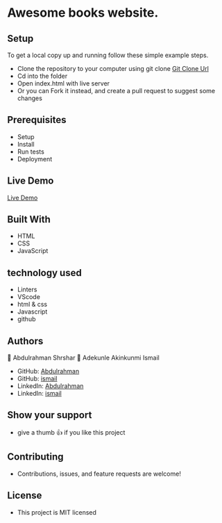 # Awesome books website.

## Setup

To get a local copy up and running follow these simple example steps.

- Clone the repository to your computer using git clone [Git Clone Url](git@github.com:ismailakinkunmi/Awesome-books.git)
- Cd into the folder
- Open index.html with live server
- Or you can Fork it instead, and create a pull request to suggest some changes

## Prerequisites

- Setup
- Install
- Run tests
- Deployment

## Live Demo

[Live Demo](https://ismailakinkunmi.github.io/Awesome-books/)

## Built With

- HTML
- CSS
- JavaScript

## technology used

- Linters
- VScode
- html & css
- Javascript
- github

## Authors

👤 Abdulrahman Shrshar
👤 Adekunle Akinkunmi Ismail

- GitHub: [Abdulrahman](https://github.com/abdulrahmanshr75)
- GitHub: [ismail](https://github.com/ismailakinkunmi)
- LinkedIn: [Abdulrahman](https://www.linkedin.com/in/abdulrahman-shrshar-721144161/)
- LinkedIn: [ismail](https://www.linkedin.com/in/ismail-akinkunmi-adekunle-b810aa155/)

## Show your support

- give a thumb 👍 if you like this project

## Contributing

- Contributions, issues, and feature requests are welcome!

## License

- This project is MIT licensed
